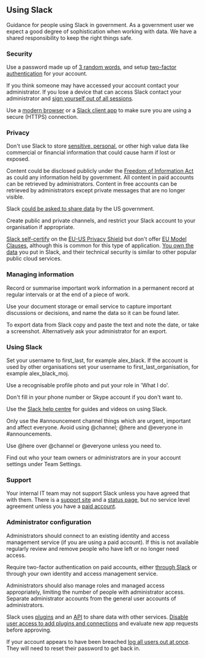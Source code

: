 ## Using Slack

Guidance for people using Slack in government. As a government user we expect a good degree of sophistication when working with data. We have a shared responsibility to keep the right things safe.

### Security

Use a password made up of [3 random words](https://www.ncsc.gov.uk/blog-post/three-random-words-or-thinkrandom-0), and setup [two-factor authentication](https://get.slack.help/hc/en-us/articles/204509068-Set-up-two-factor-authentication) for your account.

If you think someone may have accessed your account contact your administrator. If you lose a device that can access Slack contact your administrator and [sign yourself out of all sessions](https://www.bettercloud.com/monitor/the-academy/how-to-sign-out-of-slack-on-all-devices-at-once/).

Use a [modern browser](https://whatbrowser.org) or a [Slack client app](https://slack.com/downloads/) to make sure you are using a secure (HTTPS) connection.

### Privacy

Don't use Slack to store [sensitive, personal](https://ico.org.uk/for-organisations/guide-to-data-protection/key-definitions/), or other high value data like commercial or financial information that could cause harm if lost or exposed.

Content could be disclosed publicly under the [Freedom of Information Act](https://ico.org.uk/for-organisations/guide-to-freedom-of-information/what-is-the-foi-act/) as could any information held by government. All content in paid accounts can be retrieved by administrators. Content in free accounts can be retrieved by administrators except private messages that are no longer visible.

Slack [could be asked to share data](https://slack.com/user-data-request-policy) by the US government. 

Create public and private channels, and restrict your Slack account to your organisation if appropriate.

[Slack self-certify](https://govuk.slack.com/privacy-shield-notice) on the [EU-US Privacy Shield](https://www.privacyshield.gov/welcome) but don't offer [EU Model Clauses](https://www.microsoft.com/en-us/TrustCenter/Compliance/EU-Model-Clauses), although this is common for this type of application.  [You own the data](https://slack.com/privacy-policy) you put in Slack, and their technical security is similar to other popular public cloud services.

### Managing information

Record or summarise important work information in a permanent record at regular intervals or at the end of a piece of work.

Use your document storage or email service to capture important discussions or decisions, and name the data so it can be found later.

To export data from Slack copy and paste the text and note the date, or take a screenshot.  Alternatively ask your administrator for an export.

### Using Slack

Set your username to first_last, for example alex_black.  If the account is used by other organisations set your username to first_last_organisation, for example alex_black_moj.

Use a recognisable profile photo and put your role in 'What I do'.

Don't fill in your phone number or Skype account if you don't want to.

Use the [Slack help centre](https://get.slack.help/hc/en-us) for guides and videos on using Slack.

Only use the #announcement channel things which are urgent, important and affect everyone. Avoid using @channel; @here and @everyone in #announcements.

Use @here over @channel or @everyone unless you need to.

Find out who your team owners or administrators are in your account settings under Team Settings.

### Support

Your internal IT team may not support Slack unless you have agreed that with them.  There is a [support site](https://get.slack.help) and a [status page](https://status.slack.com/), but no service level agreement unless you have a [paid account](https://slack.com/pricing).

### Administrator configuration

Administrators should connect to an existing identity and access management service (if you are using a paid account).  If this is not available regularly review and remove people who have left or no longer need access.

Require two-factor authentication on paid accounts, either [through Slack](https://get.slack.help/hc/en-us/articles/212221668-Require-two-factor-authentication-for-your-team) or through your own identity and access management service.

Administrators should also manage roles and managed access appropriately, limiting the number of people with administrator access.  Separate administrator accounts from the general user accounts of administrators.

Slack uses [plugins](https://slack.com/apps) and an [API](https://api.slack.com/tokens) to share data with other services. [Disable user access to add plugins and connections](https://get.slack.help/hc/en-us/articles/222386767-Managing-apps-for-your-team) and evaluate new app requests before approving.

If your account appears to have been breached [log all users out at once](https://get.slack.help/hc/en-us/articles/204510068-Reset-all-passwords-for-your-team).  They will need to reset their password to get back in.
